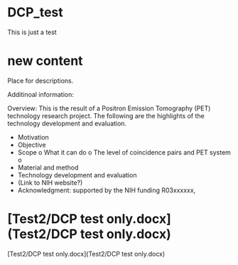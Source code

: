 # DCP_test
This is just a test
# new content
Place for descriptions.

Additinoal information:

Overview: This is the result of a Positron Emission Tomography (PET) technology research project. The following are the highlights of the technology development and evaluation. 
-	Motivation 
-	Objective
-	Scope 
o	What it can do
o	The level of coincidence pairs and PET system
o	
-	Material and method 
-	Technology development and evaluation
-	(Link to NIH website?)
-	Acknowledgment: supported by the NIH funding R03xxxxxx, 

# [Test2/DCP test only.docx] (Test2/DCP test only.docx)

[Test2/DCP test only.docx](Test2/DCP test only.docx)
